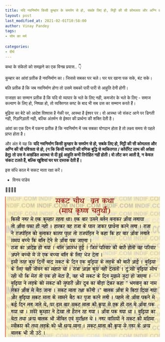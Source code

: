 ```yaml
---
title: यदि नवनिर्माण किसी कुम्हार के समर्पण से हो, सबके लिए हो, मिट्टी की सी कोमलता और अग्नि की सी पवित्रता से हो, (न कि किसी व्यापारी की वणिक बुद्धि से व्यकितगत / कॉर्पोरेट लाभ की अपेक्षा हेतु) तो उस मे अखंडित आस्था से दी हुई आहुति कभी तिरोहित नही होती। वो लौट कर आती है, न केवल संकट टलते हैं, बल्कि खुशियां घर घर दस्तक देती हैं।
layout: post
last_modified_at: 2021-02-01T10:58:00
author: Vinay Pandey
tags:
- सोम का मर्म

categories:
- दीर्घ
---
```

कथा के संकेतो को समझने का एक विनम्र प्रयास.. 👇

कुम्हार का आंवां प्रतीक है नवनिर्माण का। जिससे सबका घर चले। घर घर खाना पक सके, बंट सके। 

बलि प्रतीक है कि जब नवनिर्माण होगा तो उसमे सबको पारी पारी से आहुति देनी होगी। 

राजाज्ञा का सम्मान प्रतीक है कि यदि वो व्यापार के भले के लिए नही, कमजोर के भले के लिए - समाज कल्याण के लिए हो, निष्पक्ष हो, तो व्यक्तिगत कष्ट के बाद भी सब उस का सम्मान करते हैं। 

बुढ़िया का बेटे को आदेश विश्वास है नेकी पर, आस्था है ईश्वर पर। वो आस्था जो संकट आने पर डिगती नही, गिड़गिड़ाती नही, बल्कि अंतर्मन से ईश्वर की प्रार्थना की शक्ति देती है।

आंवां का एक दिन में पकना प्रतीक है कि नवनिर्माण में जब सबका योगदान होता है तो लक्ष्य समय से पहले प्राप्त होता है। 

और अंत मे यह कि **यदि नवनिर्माण किसी कुम्हार के समर्पण से हो, सबके लिए हो, मिट्टी की सी कोमलता और अग्नि की सी पवित्रता से हो, (न कि किसी व्यापारी की वणिक बुद्धि से व्यकितगत / कॉर्पोरेट लाभ की अपेक्षा हेतु) तो उस मे अखंडित आस्था से दी हुई आहुति कभी तिरोहित नही होती। वो लौट कर आती है, न केवल संकट टलते हैं, बल्कि खुशियां घर घर दस्तक देती हैं।**

इस संधि काल मे सकट माता रक्षा करें। 

- विनय पांडेय

🙏🌷🌷🙏


![IMG-20210201-WA0000.jpg](/images/IMG-20210201-WA0000.jpg)

